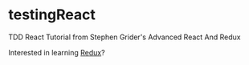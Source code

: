 # testingReact

TDD React Tutorial from Stephen Grider's Advanced React And Redux

Interested in learning [Redux](https://www.udemy.com/react-redux/)?
